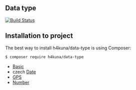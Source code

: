 ## Data type

[![Build Status](https://travis-ci.org/h4kuna/data-type.svg?branch=master)](https://travis-ci.org/h4kuna/data-type)

Installation to project
-----------------------
The best way to install h4kuna/data-type is using Composer:
```sh
$ composer require h4kuna/data-type
```

- [Basic](src/Basic)
- czech [Date](src/Date)
- [GPS](src/Location)
- [Number](src/Number)
